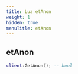 ```yaml
---
title: Lua etAnon
weight: 1
hidden: true
menuTitle: etAnon
---
```

## etAnon
```lua
client:GetAnon(); -- bool
```